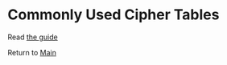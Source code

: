 # Commonly Used Cipher Tables


Read [the guide](Readme.ipynb)


Return to [Main](../README.md)




